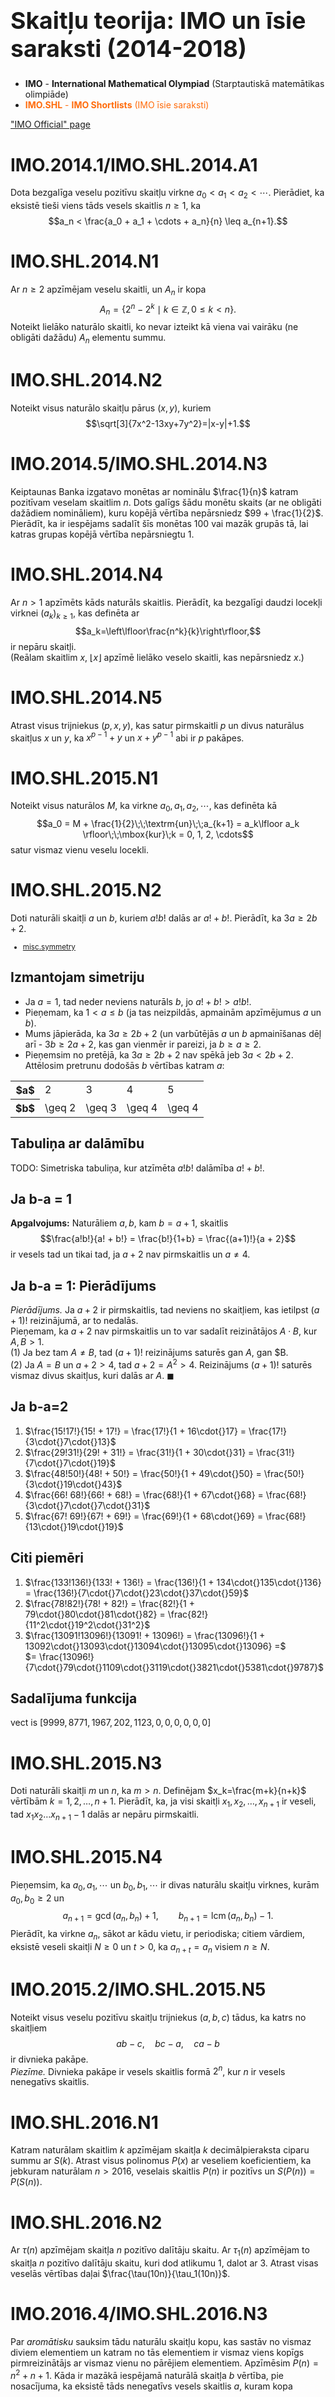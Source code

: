 # &nbsp;

<h1 style="font-size:28pt">Skaitļu teorija: IMO un īsie saraksti (2014-2018)</h1>

* <blue>**IMO** - **International Mathematical Olympiad** (Starptautiskā matemātikas olimpiāde)</blue>
* <span style="color:#FF6C0C">**IMO.SHL** - **IMO Shortlists** (IMO īsie saraksti)</span>

["IMO Official" page](https://www.imo-official.org/problems.aspx)


# <lo-summary/> IMO.2014.1/IMO.SHL.2014.A1

Dota bezgalīga veselu pozitīvu skaitļu virkne 
$a_0 < a_1 < a_2 < \cdots$.
Pierādiet, ka eksistē 
tieši viens tāds vesels skaitlis $n \geq 1$, ka
$$a_n < \frac{a_0 + a_1 + \cdots + a_n}{n} \leq a_{n+1}.$$

<!--
Let $a_0 < a_1 < a_2 < \cdots$ be an infinite sequence 
of positive integers. Prove that there
exists a unique integer $n \geq 1$ such that
$$a_n < \frac{a_0 + a_1 + \cdots + a_n}{n} \leq a_{n+1}.$$
-->


# <lo-sample/> IMO.SHL.2014.N1

Ar $n \geq 2$ apzīmējam veselu skaitli, un $A_n$ ir kopa
$$A_n = \{2^n  - 2^k\mid k \in \mathbb{Z},\, 0 \leq k < n\}.$$
Noteikt lielāko naturālo skaitli, ko nevar izteikt kā
viena vai vairāku (ne obligāti dažādu) $A_n$ elementu summu. 

<!--
Let $n \geq 2$ be an integer, and let $A_n$ be the set 
$$A_n = \{2^n  - 2^k\mid k \in \mathbb{Z},\, 0 \leq k < n\}.$$
Determine the largest positive integer that cannot be written 
as the sum of one or more (not necessarily distinct) elements of $A_n$.
-->


# <lo-sample/> IMO.SHL.2014.N2

Noteikt visus naturālo skaitļu pārus $(x, y)$, kuriem
$$\sqrt[3]{7x^2-13xy+7y^2}=|x-y|+1.$$

<!--
Determine all pairs $(x, y)$ of positive 
integers such that 
$$\sqrt[3]{7x^2-13xy+7y^2}=|x-y|+1.$$
-->



# <lo-summary/> IMO.2014.5/IMO.SHL.2014.N3

Keiptaunas Banka izgatavo monētas ar nominālu $\frac{1}{n}$
katram pozitīvam veselam skaitlim $n$. Dots galīgs šādu 
monētu skaits (ar ne obligāti dažādiem nomināliem), kuru 
kopējā vērtība nepārsniedz $99 + \frac{1}{2}$. Pierādīt, 
ka ir iespējams sadalīt šīs monētas $100$ vai mazāk grupās tā, 
lai katras grupas kopējā vērtība nepārsniegtu $1$. 


<!--
For each positive integer $n$, the Bank of Cape Town 
issues coins of denomination $\frac1n$. 
Given a finite collection of such coins 
(of not necessarily different denominations) 
with total value at most most $99+\frac12$, 
prove that it is possible to split this 
collection into $100$ or fewer groups, 
such that each group has total value at most $1$.
-->


# <lo-sample/> IMO.SHL.2014.N4

Ar $n > 1$ apzīmēts kāds naturāls skaitlis. Pierādīt, ka
bezgalīgi daudzi locekļi virknei 
$(a_k)_{k \geq 1}$, kas definēta ar
$$a_k=\left\lfloor\frac{n^k}{k}\right\rfloor,$$ 
ir nepāru skaitļi.  
(Reālam skaitlim $x$, $\lfloor x\rfloor$ apzīmē 
lielāko veselo skaitli, kas nepārsniedz $x$.)


<!--
Let $n > 1$ be a given integer. Prove that 
infinitely many terms of the sequence 
$(a_k )_{k \geq 1}$, defined by 
$$a_k=\left\lfloor\frac{n^k}{k}\right\rfloor,$$ 
are odd.  
(For a real number $x$, $\lfloor x\rfloor$ denotes 
the largest integer not exceeding $x$.)
-->


# <lo-sample/> IMO.SHL.2014.N5

Atrast visus trijniekus $(p, x, y)$, kas satur
pirmskaitli $p$ un divus naturālus skaitļus
$x$ un $y$, ka $x^{p-1} + y$ un
$x + y^{p-1}$ abi ir $p$ pakāpes.

<!--
Find all triples $(p, x, y)$ consisting 
of a prime number $p$ and two positive integers 
$x$ and $y$ such that $x^{p-1} + y$ and 
$x + y^{p-1}$ are both powers of $p$.
-->






# <lo-sample/> IMO.SHL.2015.N1

Noteikt visus naturālos $M$, ka 
virkne $a_0, a_1, a_2, \cdots$, kas definēta kā
$$a_0 = M + \frac{1}{2}\;\;\textrm{un}\;\;a_{k+1} = a_k\lfloor a_k 
\rfloor\;\;\mbox{kur}\;k = 0, 1, 2, \cdots$$
satur vismaz vienu veselu locekli.


<!--
Determine all positive integers $M$ such 
that the sequence $a_0, a_1, a_2, \cdots$ defined by 
$$a_0 = M + \frac{1}{2}   \qquad  \textrm{and} \qquad a_{k+1} = a_k\lfloor a_k \rfloor   \quad \textrm{for} \, k = 0, 1, 2, \cdots$$
contains at least one integer term.
-->

# <lo-sample/> IMO.SHL.2015.N2

Doti naturāli skaitļi $a$ un $b$, kuriem $a!b!$
dalās ar $a!+b!$. Pierādīt, ka $3a \geq 2b + 2$.

<!--
Let $a$ and $b$ be positive integers such that 
$a! + b!$ divides $a!b!$. Prove that $3a \geq 2b + 2$.
-->

<small>

* [misc.symmetry](#)

</small>


## Izmantojam simetriju

* Ja $a = 1$, tad neder neviens naturāls $b$, jo $a! + b! > a!b!$. 
* Pieņemam, ka $1 < a \leq b$ (ja tas neizpildās, apmainām apzīmējumus $a$ un $b$).
* Mums jāpierāda, ka $3a \geq 2b + 2$ (un varbūtējās $a$ un $b$ apmainīšanas dēļ arī - 
$3b \geq 2a + 2$, kas gan vienmēr ir pareizi, ja $b \geq a \geq 2$.
* Pieņemsim no pretējā, ka $3a \geq 2b + 2$ nav spēkā jeb $3a < 2b + 2$. 
Attēlosim pretrunu dodošās $b$ vērtības katram $a$:

<table>
<tr>
<th>$a$</th><td>2</td><td>3</td><td>4</td><td>5</td>
</tr>
<tr>
<th>$b$</th><td>\geq 2</td><td>\geq 3</td><td>\geq 4</td><td>\geq 4</td>
</tr>
</table>



## Tabuliņa ar dalāmību

TODO: Simetriska tabuliņa, kur atzīmēta $a!b!$ dalāmība
$a! + b!$. 



## Ja b-a = 1

**Apgalvojums:** Naturāliem $a,b$, kam $b = a+1$, skaitlis
$$\frac{a!b!}{a! + b!} = \frac{b!}{1+b} = \frac{(a+1)!}{a + 2}$$
ir vesels tad un tikai tad, ja $a+2$ nav pirmskaitlis un $a \neq 4$.

## Ja b-a = 1: Pierādījums

*Pierādījums.* Ja $a+2$ ir pirmskaitlis, tad neviens no skaitļiem, 
kas ietilpst $(a+1)!$ reizinājumā, ar to nedalās.  
Pieņemam, ka $a+2$ nav pirmskaitlis un to var sadalīt reizinātājos $A \cdot B$, kur $A,B>1$.  
(1) Ja bez tam $A \neq B$, tad $(a+1)!$ reizinājums saturēs gan $A$, gan $B.  
(2) Ja $A = B$ un $a+2 > 4$, tad $a+2 = A^2 > 4$. Reizinājums $(a+1)!$ saturēs
vismaz divus skaitļus, kuri dalās ar $A$. $\blacksquare$



## Ja b-a=2

1. $\frac{15!17!}{15! + 17!} = \frac{17!}{1 + 16\cdot{}17} = \frac{17!}{3\cdot{}7\cdot{}13}$
2. $\frac{29!31!}{29! + 31!} = \frac{31!}{1 + 30\cdot{}31} = \frac{31!}{7\cdot{}7\cdot{}19}$
3. $\frac{48!50!}{48! + 50!} = \frac{50!}{1 + 49\cdot{}50} = \frac{50!}{3\cdot{}19\cdot{}43}$
4. $\frac{66! 68!}{66! + 68!} = \frac{68!}{1 + 67\cdot{}68} = \frac{68!}{3\cdot{}7\cdot{}7\cdot{}31}$
4. $\frac{67! 69!}{67! + 69!} = \frac{69!}{1 + 68\cdot{}69} = \frac{68!}{13\cdot{}19\cdot{}19}$


## Citi piemēri 

1. $\frac{133!136!}{133! + 136!} = \frac{136!}{1 + 134\cdot{}135\cdot{}136} = \frac{136!}{7\cdot{}7\cdot{}23\cdot{}37\cdot{}59}$
2. $\frac{78!82!}{78! + 82!} =  \frac{82!}{1 + 79\cdot{}80\cdot{}81\cdot{}82} = \frac{82!}{11^2\cdot{}19^2\cdot{}31^2}$
3. $\frac{13091!13096!}{13091! + 13096!} =  \frac{13096!}{1 + 13092\cdot{}13093\cdot{}13094\cdot{}13095\cdot{}13096} =$  
$= \frac{13096!}{7\cdot{}79\cdot{}1109\cdot{}3119\cdot{}3821\cdot{}5381\cdot{}9787}$




## Sadalījuma funkcija 

vect is $[9999, 8771, 1967, 202, 1123, 0, 0, 0, 0, 0, 0]$







# <lo-sample/> IMO.SHL.2015.N3

Doti naturāli skaitļi $m$ un $n$, ka $m>n$. 
Definējam $x_k=\frac{m+k}{n+k}$ vērtībām $k=1,2,\ldots,n+1$. 
Pierādīt, ka, ja visi skaitļi 
$x_1,x_2,\ldots,x_{n+1}$ ir veseli, tad $x_1x_2\ldots x_{n+1}-1$ 
dalās ar nepāru pirmskaitli. 

<!--
Let $m$ and $n$ be positive integers such that $m>n$. 
Define $x_k=\frac{m+k}{n+k}$ for $k=1,2,\ldots,n+1$. 
Prove that if all the numbers 
$x_1,x_2,\ldots,x_{n+1}$ are integers, then $x_1x_2\ldots x_{n+1}-1$ 
is divisible by an odd prime.
-->

# <lo-sample/> IMO.SHL.2015.N4

Pieņemsim, ka $a_0, a_1, \cdots$ un
$b_0, b_1, \cdots$ ir divas naturālu skaitļu virknes, kurām 
$a_0, b_0 \geq 2$ un 
$$a_{n+1} = \gcd{(a_n, b_n)} + 1, \qquad b_{n+1} = 
\operatorname{lcm}{(a_n, b_n)} - 1.$$
Pierādīt, ka virkne $a_n$, sākot ar kādu vietu, ir periodiska; citiem vārdiem, 
eksistē veseli skaitļi 
$N \geq 0$ un $t > 0$, ka $a_{n+t} = a_n$ visiem $n \geq N$.


<!--
Suppose that $a_0, a_1, \cdots $ and 
$b_0, b_1, \cdots$ are two sequences of positive integers such that 
$a_0, b_0 \geq 2$ and 
$$a_{n+1} = \gcd{(a_n, b_n)} + 1, \qquad b_{n+1} = 
\operatorname{lcm}{(a_n, b_n)} - 1.$$
Show that the sequence $a_n$ is eventually periodic; in other words, there exist integers 
$N \geq 0$ and $t > 0$ such that $a_{n+t} = a_n$ for all $n \geq N$.
-->



# <lo-summary/> IMO.2015.2/IMO.SHL.2015.N5

Noteikt visus veselu pozitīvu skaitļu trijniekus $(a,b,c)$ 
tādus, ka katrs no skaitļiem $$ab-c,\quad bc-a,\quad ca-b$$
ir divnieka pakāpe.  
*Piezīme.* Divnieka pakāpe ir vesels skaitlis formā $2^n$, 
kur $n$ ir vesels nenegatīvs skaitlis.

<!--
Find all postive integers $(a,b,c)$ such that
$$ab-c,\quad bc-a,\quad ca-b$$ are all powers of $2$.  
*Explanation.* A power of $2$ is an integer of the form $2^n$, 
where $n$ is a non-negative integer.
-->








# <lo-sample/> IMO.SHL.2016.N1

Katram naturālam skaitlim $k$ apzīmējam skaitļa $k$ 
decimālpieraksta ciparu summu ar $S(k)$. Atrast visus
polinomus $P(x)$ ar veseliem koeficientiem, ka 
jebkuram naturālam $n > 2016$, veselais skaitlis $P(n)$ 
ir pozitīvs un 
$S(P(n)) = P(S(n))$.


<!--
For any positive integer $k$, denote the sum of digits of 
$k$ in its decimal representation by
$S(k)$. Find all polynomials $P(x)$ with integer 
coefficients such that for any positive integer
$n > 2016$, the integer $P(n)$ is positive and
$S(P(n)) = P(S(n))$.
-->


# <lo-sample/> IMO.SHL.2016.N2

Ar $\tau(n)$ apzīmējam skaitļa $n$  pozitīvo dalītāju skaitu.
Ar $\tau_1(n)$ apzīmējam to skaitļa $n$ pozitīvo dalītāju skaitu, 
kuri dod atlikumu $1$, dalot ar $3$. Atrast visas veselās vērtības
daļai $\frac{\tau(10n)}{\tau_1(10n)}$.

<!--
Let $\tau(n)$ be the number of positive divisors of $n$. 
Let $\tau_1(n)$ be the number of positive
divisors of $n$ which have remainders $1$ when divided by $3$. 
Find all possible integral values of
the fraction $\frac{\tau(10n)}{\tau_1(10n)}$.
-->



# <lo-summary/> IMO.2016.4/IMO.SHL.2016.N3

Par *aromātisku* sauksim tādu naturālu skaitļu kopu, 
kas sastāv no vismaz diviem elementiem un katram no tās
elementiem ir vismaz viens kopīgs pirmreizinātājs ar 
vismaz vienu no pārējiem elementiem. Apzīmēsim 
$P(n)=n^2+n+1$. Kāda ir mazākā iespējamā naturālā skaitļa 
$b$ vērtība, pie nosacījuma, ka eksistē tāds nenegatīvs 
vesels skaitlis $a$, kuram kopa 
$$\{P(a+1),P(a+2),\ldots,P(a+b)\}$$
ir *aromātiska*?

<!--
A set of postive integers is called fragrant 
if it contains at least two elements and each 
of its elements has a prime factor in common 
with at least one of the other elements. 
Let $P(n)=n^2+n+1$. 
What is the least possible positive integer 
value of $b$ such that there exists a non-negative integer 
$a$ for which the set 
$$\{P(a+1),P(a+2),\ldots,P(a+b)\}$$ 
is fragrant?
-->



# <lo-sample/> IMO.SHL.2016.N4

Doti naturāli skaitļi $n$, $m$, $k$ un $l$, ka $n \neq 1$
un $n^k+mn^l+1$ ir skaitļa $n^{k+l}−1$ dalītājs.
Pierādīt, ka  
(a) $m = 1$ un $l = 2k$; vai arī  
(b) $l \mid k$ un $m = \frac{n^{k−l}−1}{n^l−1}$.


<!--
Let $n$, $m$, $k$ and $l$ be positive integers with $n \neq 1$
such that $n^k+mn^l+1$ divides $n^{k+l}−1$.
Prove that  
(a) $m = 1$ and $l = 2k$; or  
(b) $l \mid k$ and $m = \frac{n^{k−l}−1}{n^l−1}$.
-->


# <lo-sample/> IMO.SHL.2016.N5

Dots naturāls skaitlis $a$, kas nav pilns kvadrāts. 
Ar $A$ apzīmējam visu naturālo skaitļu $k$ kopu, kuriem eksistē
veseli $x$, $y$, ka 
$$k = \frac{x^2 − a}{x^2 − y^2}\;\;\;\;(\mbox{1})$$ 
un $x > \sqrt{a}$.  
Ar $B$ apzīmējam visu naturālo skaitļu $k$ kopu, kuriem 
eksistē veseli $x$, $y$, ka 
izpildās (1) un $0 \leq x < \sqrt{a}$. 
Pierādīt, ka $A = B$.

<!--
Let $a$ be a positive integer which is not a square number. 
Denote by $A$ the set of all
positive integers $k$ such that
$$k = \frac{x^2 − a}{x^2 − y^2}\;\;(\mbox{\bf Eq1})$$ 
for some integers $x$ and $y$ with $x > \sqrt{a}$. 
Denote by $B$ the set of all positive integers $k$ such
that (**Eq1**) is satisfied for some 
integers $x$ and $y$ with $0 \leq x < \sqrt{a}$. 
Prove that $A = B$.
-->







# <lo-summary/> IMO.2017.1/IMO.SHL.2017.N1

Katram veselam skaitlim $a_0 > 1$ definējam virkni
$a_0,a_1,a_2,\ldots$ šādi:
$$a_{n+1} = \left\{
\begin{array}{ll}
\sqrt{a_n} & \mbox{ja $\sqrt{a_n}$ ir vesels,} \\
a_n + 3 & \mbox{ja $\sqrt{a_n}$ nav vesels,}
\end{array} \right.\;\;\mbox{katram $n \geq 0$.}$$
Noteikt visas vērtības $a_0$, kurām eksistē tāds skaitlis
$A$, ka $a_n = A$ bezgalīgi daudziem $n$.

<!--
For each integer $a_0 > 1$, define the sequence 
$a_0,a_1,a_2,\ldots$ by:
$$a_{n+1} = \left\{
\begin{array}{ll}
\sqrt{a_n} & \mbox{if $\sqrt{a_n}$ is an integer,} \\
a_n + 3 & \mbox{otherwise,}
\end{array} \right.\;\;\mbox{for each $n \geq 0$.}$$
Determine all values of $a_0$ for which there is a number 
$A$ such that $a_n = A$ for infinitely many values of $n$.
-->




# <lo-sample/> IMO.SHL.2017.N2

<div style="font-size: 70%">

Dots pirmskaitlis $p \geq 2$.
Eduardo and Fernando spēlē sekojošu spēli, pārmaiņus
izdarot gājienus: Katrā gājienā spēlētājs izvēlas 
indeksu $i$ no kopas 
$\{0,1,\ldots,p-1\}$, 
kuru neviens no viņiem vēl nav izvēlējies, un 
tad izvēlas elementu $a_i$ no kopas
$\{0, 1, 2, 3, 4, 5, 6, 7, 8, 9\}$. 
Spēli sāk Eduardo. Spēle beidzas tad, kad visi 
indeksi $i \in \{0,1,\ldots,p-1\}$ ir izvēlēti. 
Tad tiek izrēķināts sekojošs skaitlis: 
$$M = a_0 + 10 \cdot a_1 + \cdots + 
10^{p-1} \cdot a_{p-1} =
\sum_{j=0}^{p-1} a_j \cdot 10^j.$$
Eduardo mērķis ir padarīt skaitli $M$ dalāmu ar $p$, 
bet Fernando mērķis ir to nepieļaut.  
Pierādīt, ka Eduardo ir uzvaroša stratēģija - viņš
vienmēr var sasniegt savu mērķi.

</div>

<!--
Let $p \geq 2$ be a prime number.
Eduardo and Fernando play the following
game making moves alternately: 
in each move, the current player 
chooses an index $i$ in the set 
$\{0,1,\ldots,p-1\}$ 
that was not 
chosen before by either of the two
players and then 
chooses an element $a_i$ of the
set $\{0, 1, 2, 3, 4, 5, 6, 7, 8, 9\}$. 
Eduardo has the first move. 
The game ends after all the indices
$i \in \{0,1,\ldots,p-1\}$ have been 
hosen. Then the following number is 
computed:
$$M = a_0 + 10 \cdot a_1 + \cdots + 
10^{p-1} \cdot a_{p-1} =
\sum_{j=0}^{p-1} a_j \cdot 10^j.$$
The goal of Eduardo is to make the
number $M$ divisible by $p$, and the
goal of Fernando is to prevent this.\\
Prove that Eduardo has a winning strategy.
-->

## IMO.SHL.2017.N2: Lasītprasme (1) 

1. Ko atgādina $M$ izteiksme?
2. Kurš spēlētājs beidz spēli? 
3. Vai spēles iznākums atkarīgs tikai no pirmā/pēdējā gājiena?

## IMO.SHL.2017.N2: Lasītprasme (2) 

1. $M$ izteiksme ir skaitļa pieraksts pozicionālā
skaitīšanas sistēmā ar bāzi $10$ (decimālpieraksts no beigām). 
$$M = a_0 + 10 \cdot a_1 + \cdots + 
10^{p-1} \cdot a_{p-1} =
\sum_{j=0}^{p-1} a_j \cdot 10^j.$$
Elementi $a_i$ ir cipari, ko spēlētāji ieraksta
"zvaigznīšu" vietā.
2. Ja $p>2$, tad indeksu (no $0$ līdz $p-1$) ir nepāru skaits. 
Šajos gadījumos Eduardo gan sāk, gan beidz spēli.
($p=2$ jāaplūko atsevišķi.)
3. Pēdējo zvaigznīti Eduardo var ierakstīt $10$ veidos, bet
jāpanāk dalāmība ar $p$. 
Ja $p>10$ un gājieni līdz tam izdarīti uz labu laimi, 
var neizdoties.



# <lo-sample/> IMO.SHL.2017.N3

Noteikt visus veselos skaitļus $n \geq 2$ ar
šādu īpašību: visiem veseliem skaitļiem
$a_1,a_2,\ldots,a_n$
kuru summa nedalās ar $n$, eksistē indekss $i$
($1 \leq i \leq n$), ka 
neviens no skaitļiem 
$$a_i, a_i+a_{i+1},\ldots,a_i+a_{i+1}+\ldots+a_{i+n-1}$$
nedalās ar $n$. (Apzīmējam
$a_i = a_{i-n}$ ja $i > n$.)

<!--
Determine all integers $n \geq 2$ with 
the following property: for any integers 
$a_1,a_2,\ldots,a_n$
whose sum is not divisible by $n$, there 
exists an index $1 \leq i \leq n$ such 
that none of the numbers
\[ a_i, a_i+a_{i+1},\ldots,
a_i+a_{i+1}+\ldots+a_{i+n-1} \]
is divisible by $n$. (We let 
$a_i = a_{i-n}$ when $i > n$.)
-->



# <lo-sample/> IMO.SHL.2017.N4

Sauksim racionālu skaitli par īsu, ja tam ir 
galīgs skaits ciparu tā decimālpierakstā. 
Dotam naturālam skaitlim $m$, teiksim, ka naturāls
$t$ ir $m$-tastisks, ja eksistē skaitlis 
$c \in \{1,2,3,\ldots,2017\}$ 
kuram
$\frac{10^t - 1}{c \cdot m}$
ir īss, bet 
$\frac{10^k - 1}{c \cdot m}$
nav īss nevienam $k$ ($1 \leq k < t$). 
Ar $S(m)$ apzīmējam visu
$m$-tastisko skaitļu kopu.
Aplūkojam $S(m)$, kur $m=1,2,\ldots$. 
Kāds ir maksimālais elementu skaits kopā
$S(m)$?


<!--
Call a rational number short if it has
finitely many digits in its decimal 
expansion.
For a positive integer $m$, we say that 
a positive integer $t$ is 
$m$-{\em tastic} if there exists 
a number $c \in \{1,2,3,\ldots,2017\}$ 
such that 
${\displaystyle 
\frac{10^t - 1}{c \cdot m}}$
is short, and such that 
${\displaystyle 
\frac{10^k - 1}{c \cdot m}}$
is not short for any
$1 \leq k < t$. Let $S(m)$ be 
the set of $m$-tastic numbers. 
Consider $S(m)$ for $m=1,2,\ldots$. 
What is the maximum number of elements
in $S(m)$?
-->



# <lo-sample/> IMO.SHL.2017.N5

Atrast visus pirmskaitļu pārus $(p,q)$, kuriem
$p > q$ un skaitlis
$$\frac{(p+q)^{p+q}(p-q)^{p-q}-1}{(p+q)^{p-q}(p-q)^{p+q}-1}$$
ir vesels.

<!--
Find all pairs $(p,q)$ of prime numbers
with $p > q$ for which
the number
$$\frac{(p+q)^{p+q}(p-q)^{p-q}-1}{(p+q)^{p-q}(p-q)^{p+q}-1}$$
is an integer.
-->

## IMO.SHL.2017.N5: Lasīšana (1)

1. Vai daļas skaitītājs vienmēr lielāks par saucēju?
2. Apmēram cik reižu lielāks vai mazāks?
3. Vai ir kādi triviāli atrisinājumi $(p,q)$? 


## IMO.SHL.2017.N5: Lasīšana (2)

1. Jā, reizinātāju skaits abās izteiksmēs vienāds, bet 
skaitītājā lielāks skaitlis tiek reizināts lielāku skaitu reižu,
bet mazāks - mazāku (saucējā - otrādi). 
2. Nometot vieniniekus, attiecība ir 
$$\left( 1 + \frac{2q}{p-q} \right)^{2q}.$$
3. Ja $(p,q)=(3,2)$, tad izteiksme ir 
$$\frac{5^51^1 - 1}{5^11^5-1}=\frac{3124}{4}=781.$$



# <lo-summary/> IMO.2017.6/IMO.SHL.2017.N7

<div style="font-size:70%">

Sakārtots veselu skaitļu pāris $(x, y)$ ir primitīvs punkts, ja $x$ un $y$ lielākais kopīgais
dalītājs ir $1$. Pierādiet, ka katrai galīgai primitīvu punktu kopai $S$ eksistē tāds vesels pozitīvs skaitlis
$n$ un tādi veseli skaitļi $a_0,a_1,\ldots,a_n$, ka katram $(x, y)$ pārim no $S$ izpildās:
$$a_0x^n + a_1x^{n−1}y + a_2x^{n−2}y^2 + \cdots + a_{n−1}xy^{n−1} + a_n y^n = 1.$$

</div>


<!-- Kombinatorika -->
<!--
# <lo-summary/> IMO.2018.3

<div style="font-size:70%">

Par *anti-Paskāla* trijstūri sauksim tādu skaitļu izkārtojumu vienādsānu trijstūrī,
ka, izņemot apakšējo rindu, katrs skaitlis ir divu zemākstāvošo skaitļu starpības absolūtā vērtība.
Piemēram, šāds izkārtojums ir anti-Paskāla trijstūris ar četrām rindām, kurš satur visus naturālos
skaitļus no $1$ līdz $10$:
$$\begin{array}{ccccccc}
  &   &   & 4 &   &   & \\[0.1cm]
  &   & 2 &   & 6 &   & \\[0.1cm]
  & 5 &   & 7 &   & 1 & \\[0.1cm]
8 &   & 3 &   & 10 &   & 9
\end{array}$$
Vai eksistē anti-Paskāla trijstūris ar $2018$ rindām, kurš satur visus naturālos skaitļus no $1$ līdz
$1 + 2 + \cdots + 2018$?

</div>
-->


# <lo-summary/> IMO.2018.5

Ar $a_1,a_2,\ldots$ apzīmējam bezgalīgu naturālu skaitļu virkni. 
Pieņemsim, ka ir tāds vesels skaitlis $N > 1$, 
ka jebkuram $n \geq N$, skaitlis
$$\frac{a_1}{a_2} + \frac{a_2}{a_3} + \cdots + \frac{a_{n−1}}{a_n} + \frac{a_n}{a_1}$$
ir vesels. Pierādīt, ka ir naturāls skaitlis
$M$, ka $a_m = a_{m+1}$ visiem $m \geq M$.

<!--
Let $a_1,a_2,\ldots$ be an infinite sequence of positive integers. 
Suppose that there is an
integer $N > 1$ such that, for each $n \geq N$, the number
$$\frac{a_1}{a_2} + \frac{a_2}{a_3} + \cdots + \frac{a_{n−1}}{a_n} + \frac{a_n}{a_1}$$
is an integer. Prove that there is a positive integer 
$M$ such that $a_m = a_{m+1}$ for all $m \geq M$.
-->




